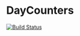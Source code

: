 # DayCounters

[![Build Status](https://github.com/SciQuant/DayCounters.jl/workflows/CI/badge.svg)](https://github.com/SciQuant/DayCounters.jl/actions)
